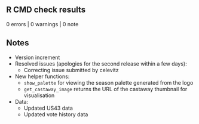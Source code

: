 ## R CMD check results

0 errors | 0 warnings | 0 note

## Notes

* Version increment
* Resolved issues (apologies for the second release within a few days):
  * Correcting issue submitted by celevitz
* New helper functions:
  * `show_palette` for viewing the season palette generated from the logo
  * `get_castaway_image` returns the URL of the castaway thumbnail for visualisation
* Data:
  * Updated US43 data
  * Updated vote history data
